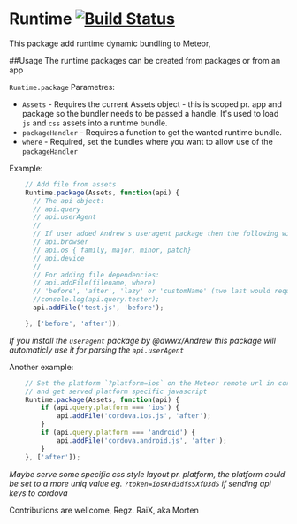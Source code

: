Runtime [![Build Status](https://travis-ci.org/raix/Meteor-runtime.png?branch=master)](https://travis-ci.org/raix/Meteor-runtime)
============

This package add runtime dynamic bundling to Meteor,

##Usage
The runtime packages can be created from packages or from an app

`Runtime.package` Parametres:
* `Assets` - Requires the current Assets object - this is scoped pr. app and package so the bundler needs to be passed a handle. It's used to load `js` and `css` assets into a runtime bundle.
* `packageHandler` - Requires a function to get the wanted runtime bundle.
* `where` - Required, set the bundles where you want to allow use of the `packageHandler`

Example:
```js
	// Add file from assets
	Runtime.package(Assets, function(api) {
	  // The api object:
	  // api.query
	  // api.userAgent
	  //
	  // If user added Andrew's useragent package then the following will be available:
	  // api.browser
	  // api.os { family, major, minor, patch}
	  // api.device
	  //
	  // For adding file dependencies:
	  // api.addFile(filename, where)
	  // 'before', 'after', 'lazy' or 'customName' (two last would require manual loading / lazyloading)
	  //console.log(api.query.tester);
	  api.addFile('test.js', 'before');

	}, ['before', 'after']);
```
*If you install the `useragent` package by @awwx/Andrew this package will automaticly use it for parsing the `api.userAgent`*

Another example:
```js
	// Set the platform `?platform=ios` on the Meteor remote url in cordova
	// and get served platform specific javascript
	Runtime.package(Assets, function(api) {
		if (api.query.platform === 'ios') {
			api.addFile('cordova.ios.js', 'after');
		}
		if (api.query.platform === 'android') {
			api.addFile('cordova.android.js', 'after');
		}
	}, ['after']);
```
*Maybe serve some specific css style layout pr. platform, the platform could be set to a more uniq value eg. `?token=iosXFd3dfsSXfD3dS` if sending api keys to cordova*


Contributions are wellcome, Regz. RaiX, aka Morten
